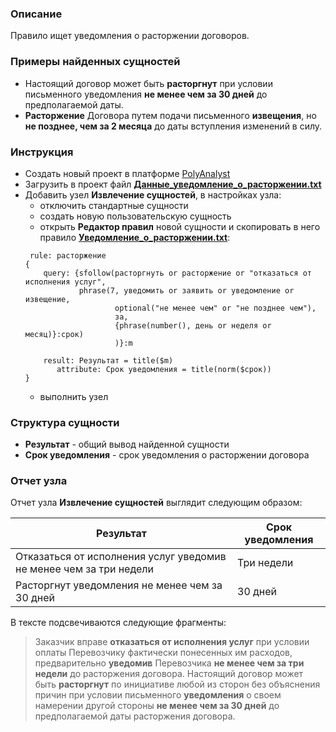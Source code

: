 
### Описание
Правило ищет уведомления о расторжении договоров.

### Примеры найденных сущностей
* Настоящий договор может быть **расторгнут** при условии письменного уведомления **не менее чем за 30 дней** до предполагаемой даты.
* **Расторжение** Договора путем подачи письменного **извещения**, но **не позднее, чем за 2 месяца** до даты вступления изменений в силу.

### Инструкция
* Создать новый проект в платформе [PolyAnalyst](https://www.megaputer.ru/produkti/)
* Загрузить в проект файл [**Данные_уведомление_о_расторжении.txt**](Данные_уведомление_о_расторжении.txt)
* Добавить узел **Извлечение сущностей**, в настройках узла:
	 * отключить стандартные сущности
	 * создать новую пользовательскую сущность
	 * открыть **Редактор правил** новой сущности и скопировать в него правило [**Уведомление_о_расторжении.txt**](Уведомление_о_расторжении.txt):
	```
	 rule: расторжение
	{
		query: {sfollow(расторгнуть or расторжение or "отказаться от исполнения услуг",
				phrase(7, уведомить or заявить or уведомление or извещение,
						optional("не менее чем" or "не позднее чем"),
						за, 
						{phrase(number(), день or неделя or месяц)}:срок)
						)}:m
		
		result: Результат = title($m)
	       attribute: Срок уведомления = title(norm($срок))
	}
	```
	 * выполнить узел

### Структура сущности
* **Результат** - общий вывод найденной сущности
* **Срок уведомления** - срок уведомления о расторжении договора

### Отчет узла
Отчет узла **Извлечение сущностей** выглядит следующим образом:

| Результат | Срок уведомления |
| ------ | ------ |
| Отказаться от исполнения услуг уведомив не менее чем за три недели | Три недели |
| Расторгнут уведомления не менее чем за 30 дней | 30 дней |

В тексте подсвечиваются следующие фрагменты:
> Заказчик вправе **отказаться от исполнения услуг** при условии оплаты Перевозчику фактически понесенных им расходов, предварительно **уведомив** Перевозчика **не менее чем за три недели** до расторжения договора.
Настоящий договор может быть **расторгнут** по инициативе любой из сторон без объяснения причин при условии письменного **уведомления** о своем намерении другой стороны **не менее чем за 30 дней** до предполагаемой даты расторжения договора.
